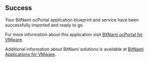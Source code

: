 [BitNami Applications for VMware]: http://bitnami.org/vmware "BitNami Applications for VMware"
[BitNami ocPortal for VMware]: http://bitnami.org/vmware/ocportal "BitNami ocPortal for VMware"


## Success
Your BitNami ocPortal application blueprint and service have been successfully imported and ready to go.

For more information about this application visit [BitNami ocPortal for VMware].

Additional information about BitNami solutions is available at [BitNami Applications for VMware].


